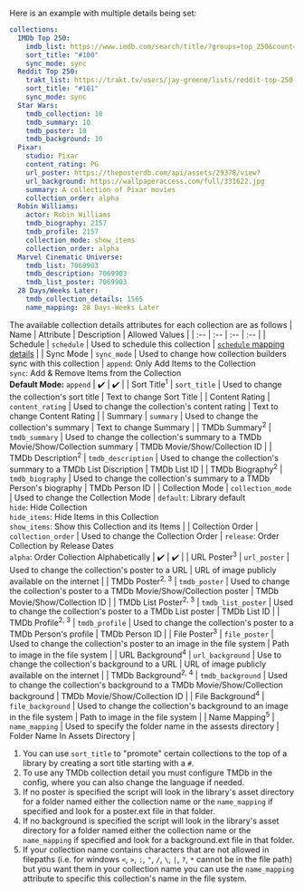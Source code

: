 Here is an example with multiple details being set:
```yaml
collections:
  IMDb Top 250:
    imdb_list: https://www.imdb.com/search/title/?groups=top_250&count=25
    sort_title: "#100"
    sync_mode: sync
  Reddit Top 250:
    trakt_list: https://trakt.tv/users/jay-greene/lists/reddit-top-250-2019-edition
    sort_title: "#101"
    sync_mode: sync
  Star Wars:
    tmdb_collection: 10
    tmdb_summary: 10
    tmdb_poster: 10
    tmdb_background: 10
  Pixar:
    studio: Pixar
    content_rating: PG
    url_poster: https://theposterdb.com/api/assets/29378/view?
    url_background: https://wallpaperaccess.com/full/331622.jpg
    summary: A collection of Pixar movies
    collection_order: alpha
  Robin Williams:
    actor: Robin Williams
    tmdb_biography: 2157
    tmdb_profile: 2157
    collection_mode: show_items
    collection_order: alpha
  Marvel Cinematic Universe:
    tmdb_list: 7069903
    tmdb_description: 7069903
    tmdb_list_poster: 7069903
  28 Days/Weeks Later:
    tmdb_collection_details: 1565
    name_mapping: 28 Days-Weeks Later 
```

The available collection details attributes for each collection are as follows
| Name | Attribute | Description | Allowed Values |
| :-- | :-- | :-- | :-- |
| Schedule | `schedule` | Used to schedule this collection | [`schedule` mapping details](https://github.com/meisnate12/Plex-Meta-Manager/wiki/Schedule-Attributes) | 
| Sync Mode | `sync_mode` | Used to change how collection builders sync with this collection | `append`: Only Add Items to the Collection<br>`sync`: Add & Remove Items from the Collection<br>**Default Mode:** `append` | :heavy_check_mark: | :heavy_check_mark: |
| Sort Title<sup>1</sup> | `sort_title` | Used to change the collection's sort title | Text to change Sort Title |
| Content Rating | `content_rating` | Used to change the collection's content rating | Text to change Content Rating |
| Summary | `summary` | Used to change the collection's summary | Text to change Summary |
| TMDb Summary<sup>2</sup> | `tmdb_summary` | Used to change the collection's summary to a TMDb Movie/Show/Collection summary | TMDb Movie/Show/Collection ID |
| TMDb Description<sup>2</sup> | `tmdb_description` | Used to change the collection's summary to a TMDb List Discription | TMDb List ID |
| TMDb Biography<sup>2</sup> | `tmdb_biography` | Used to change the collection's summary to a TMDb Person's biography | TMDb Person ID |
| Collection Mode | `collection_mode` | Used to change the Collection Mode | `default`: Library default<br>`hide`: Hide Collection<br>`hide_items`: Hide Items in this Collection<br>`show_items`: Show this Collection and its Items |
| Collection Order | `collection_order` | Used to change the Collection Order | `release`: Order Collection by Release Dates<br>`alpha`: Order Collection Alphabetically | :heavy_check_mark: | :heavy_check_mark: |
| URL Poster<sup>3</sup> | `url_poster` | Used to change the collection's poster to a URL | URL of image publicly available on the internet |
| TMDb Poster<sup>2, 3</sup> | `tmdb_poster` | Used to change the collection's poster to a TMDb Movie/Show/Collection poster | TMDb Movie/Show/Collection ID | 
| TMDb List Poster<sup>2, 3</sup> | `tmdb_list_poster` | Used to change the collection's poster to a TMDb List poster | TMDb List ID | 
| TMDb Profile<sup>2, 3</sup> | `tmdb_profile` | Used to change the collection's poster to a TMDb Person's profile | TMDb Person ID | 
| File Poster<sup>3</sup> | `file_poster` | Used to change the collection's poster to an image in the file system | Path to image in the file system |
| URL Background<sup>4</sup> | `url_background` | Use to change the collection's background to a URL | URL of image publicly available on the internet |
| TMDb Background<sup>2, 4</sup> | `tmdb_background` | Used to change the collection's background to a TMDb Movie/Show/Collection background | TMDb Movie/Show/Collection ID | 
| File Background<sup>4</sup> | `file_background` | Used to change the collection's background to an image in the file system | Path to image in the file system |
| Name Mapping<sup>5</sup> | `name_mapping` | Used to specify the folder name in the assests directory | Folder Name In Assets Directory |

1. You can use `sort_title` to "promote" certain collections to the top of a library by creating a sort title starting with a `#`.
2. To use any TMDb collection detail you must configure TMDb in the config, where you can also change the language if needed.
3. If no poster is specified the script will look in the library's asset directory for a folder named either the collection name or the `name_mapping` if specified and look for a poster.ext file in that folder.
4. If no background is specified the script will look in the library's asset directory for a folder named either the collection name or the `name_mapping` if specified and look for a background.ext file in that folder.
5. If your collection name contains characters that are not allowed in filepaths (i.e. for windows `<`, `>`, `:`, `"`, `/`, `\`, `|`, `?`, `*` cannot be in the file path) but you want them in your collection name you can use the `name_mapping` attribute to specific this collection's name in the file system.